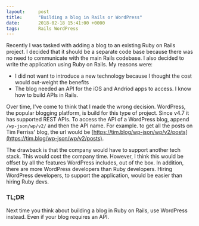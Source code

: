 ```yaml
---
layout:     post
title:      "Building a blog in Rails or WordPress"
date:       2018-02-18 15:41:00 +0000
tags:       Rails WordPress
---
```


Recently I was tasked with adding a blog to an existing Ruby on Rails project. I decided that it should be a separate code base because there was no need to communicate with the main Rails codebase. I also decided to write the application using Ruby on Rails. My reasons were:
* I did not want to introduce a new technology because I thought the cost would out-weight the benefits
* The blog needed an API for the iOS and Andriod apps to access. I know how to build APIs in Rails.

Over time, I've come to think that I made the wrong decision. WordPress, the popular blogging platform, is build for this type of project. Since v4.7 it has supported REST APIs. To access the API of a WordPress blog, append `/wp-json/wp/v2/` and then the API name. For example. to get all the posts on Tim Ferriss' blog, the url would be [https://tim.blog/wp-json/wp/v2/posts](https://tim.blog/wp-json/wp/v2/posts).

The drawback is that the company would have to support another tech stack. This would cost the company time. However, I think this would be offset by all the features WordPress includes, out of the box. In addition, there are more WordPress developers than Ruby developers. Hiring WordPress developers, to support the application, would be easier than hiring Ruby devs.

### TL;DR

Next time you think about building a blog in Ruby on Rails, use WordPress instead. Even if your blog requires an API.
